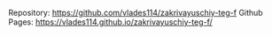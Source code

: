 Repository: https://github.com/vlades114/zakrivayuschiy-teg-f
Github Pages: https://vlades114.github.io/zakrivayuschiy-teg-f/